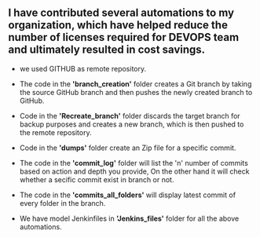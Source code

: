 I have contributed several automations to my organization, which have helped reduce the number of licenses required for DEVOPS team and ultimately resulted in cost savings.
-------------------------------------------------------------------------------------------------------------------------------------------------------------
- we used GITHUB as remote repository. <br>

- The code in the **'branch_creation'** folder creates a Git branch by taking the source GitHub branch and then pushes the newly created branch to GitHub. <br>

- Code in the **'Recreate_branch'** folder discards the target branch for backup purposes and creates a new branch, which is then pushed to the remote repository.<br>

- Code in the **'dumps'** folder create an Zip file for a specific commit.<br>

- The code in the **'commit_log'** folder will list the 'n' number of commits based on action and depth you provide, On the other hand it will check whether a secific commit exist in branch or not.<br>

- The code in the **'commits_all_folders'** will display latest commit of every folder in the branch.<br>

- We have model Jenkinfiles in **'Jenkins_files'** folder for all the above automations.<br>
